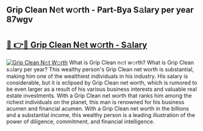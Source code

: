 ## Grip Clean N𝚎t w𝚘rth - Part-Bya S𝚊lary per year 87wgv

# <h2><a href="http://gc1s8x.nevu.top/?p=Grip+Clean">🔗 👉🔴 Grip Clean N𝚎t w𝚘rth - S𝚊lary</a></h2>

[![Grip Clean N𝚎t W𝚘rth](https://i.imgur.com/Oavwk0R.jpeg)](http://gc1s8x.nevu.top/?p=Grip+Clean)
What is Grip Clean n𝚎t w𝚘rth? What is Grip Clean s𝚊lary per year?
This wealthy person's Grip Clean net worth is substantial, making him one of the wealthiest individuals in his industry. His salary is considerable, but it is eclipsed by Grip Clean net worth, which is rumored to be even larger as a result of his various business interests and valuable real estate investments. With a Grip Clean net worth that ranks him among the richest individuals on the planet, this man is renowned for his business acumen and financial acumen. With a Grip Clean net worth in the billions and a substantial income, this wealthy person is a leading illustration of the power of diligence, commitment, and financial intelligence.
